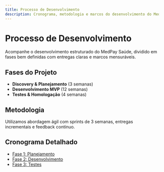 ```yaml
---
title: Processo de Desenvolvimento
description: Cronograma, metodologia e marcos do desenvolvimento do MedPay Saúde
---
```


# Processo de Desenvolvimento

Acompanhe o desenvolvimento estruturado do MedPay Saúde, dividido em fases bem definidas com entregas claras e marcos mensuráveis.

## Fases do Projeto

- **Discovery & Planejamento** (3 semanas)
- **Desenvolvimento MVP** (12 semanas)
- **Testes & Homologação** (4 semanas)

## Metodologia

Utilizamos abordagem ágil com sprints de 3 semanas, entregas incrementais e feedback contínuo.

## Cronograma Detalhado

- [Fase 1: Planejamento](/5.desenvolvimento/planejamento)
- [Fase 2: Desenvolvimento](/5.desenvolvimento/desenvolvimento)
- [Fase 3: Testes](/5.desenvolvimento/testes)